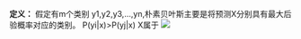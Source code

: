 **定义：** 假定有m个类别 y1,y2,y3,...,yn,朴素贝叶斯主要是将预测X分别具有最大后验概率对应的类别。
P(yi|x)>P(yj|x) X属于
![](https://cdn.jsdelivr.net/gh/lyhcc/Picture_Repository/img/qwasxz.gif)
